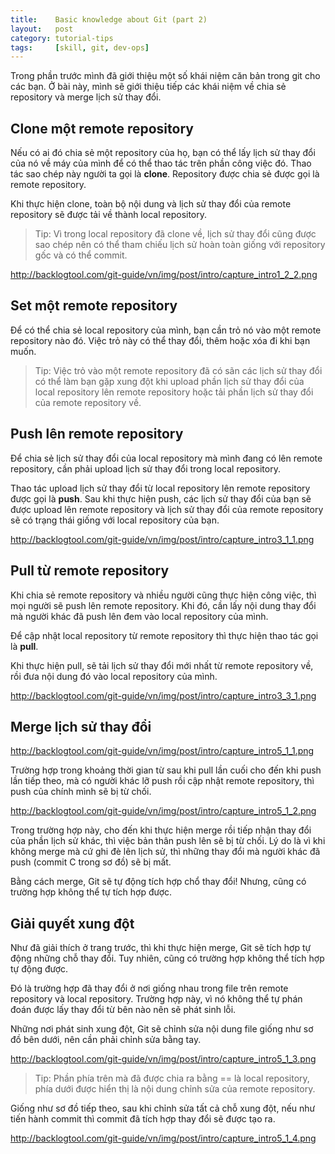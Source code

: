 ```yaml
---
title:    Basic knowledge about Git (part 2)
layout:   post
category: tutorial-tips
tags:     [skill, git, dev-ops]
---
```


Trong phần trước mình đã giới thiệu một số khái niệm căn bản trong git cho các bạn.
Ở bài này, mình sẽ giới thiệu tiếp các khái niệm về chia sẻ repository và merge lịch sử thay đổi.

<!-- more -->

## Clone một remote repository

Nếu có ai đó chia sẻ một repository của họ, bạn có thể lấy lịch sử thay đổi của nó 
về máy của mình để có thể thao tác trên phần công việc đó. Thao tác sao chép này 
người ta gọi là **clone**. Repository được chia sẻ được gọi là remote repository.

Khi thực hiện clone, toàn bộ nội dung và lịch sử thay đổi của remote repository 
sẽ được tải về thành local repository.

> Tip: Vì trong local repository đã clone về, lịch sử thay đổi cũng được sao chép 
> nên có thể tham chiếu lịch sử hoàn toàn giống với repository gốc và có thể commit.

http://backlogtool.com/git-guide/vn/img/post/intro/capture_intro1_2_2.png

## Set một remote repository

Để có thể chia sẻ local repository của mình, bạn cần trỏ nó vào một remote repository nào đó.
Việc trỏ này có thể thay đổi, thêm hoặc xóa đi khi bạn muốn.

> Tip: Việc trỏ vào một remote repository đã có sãn các lịch sử thay đổi có thể làm bạn 
> gặp xung đột khi upload phần lịch sử thay đổi của local repository lên remote repository 
> hoặc tải phần lịch sử thay đổi của remote repository về. 

## Push lên remote repository

Để chia sẻ lịch sử thay đổi của local repository mà mình đang có lên remote repository, 
cần phải upload lịch sử thay đổi trong local repository.

Thao tác upload lịch sử thay đổi từ local repository lên remote repository được gọi là **push**.
Sau khi thực hiện push, các lịch sử thay đổi của bạn sẽ được upload lên remote repository và 
lịch sử thay đổi của remote repository sẽ có trạng thái giống với local repository của bạn.

http://backlogtool.com/git-guide/vn/img/post/intro/capture_intro3_1_1.png

## Pull từ remote repository

Khi chia sẻ remote repository và nhiều người cũng thực hiện công việc, thì mọi người 
sẽ push lên remote repository. Khi đó, cần lấy nội dung thay đổi mà người khác đã push lên 
đem vào local repository của mình.

Để cập nhật local repository từ remote repository thì thực hiện thao tác gọi là **pull**.

Khi thực hiện pull, sẽ tải lịch sử thay đổi mới nhất từ remote repository về, 
rồi đưa nội dung đó vào local repository của mình.

http://backlogtool.com/git-guide/vn/img/post/intro/capture_intro3_3_1.png

## Merge lịch sử thay đổi

http://backlogtool.com/git-guide/vn/img/post/intro/capture_intro5_1_1.png

Trường hợp trong khoảng thời gian từ sau khi pull lần cuối cho đến khi push lần tiếp theo, 
mà có người khác lỡ push rồi cập nhật remote repository, thì push của chính mình sẽ bị từ chối.

http://backlogtool.com/git-guide/vn/img/post/intro/capture_intro5_1_2.png

Trong trường hợp này, cho đến khi thực hiện merge rồi tiếp nhận thay đổi của phần lịch sử khác, 
thì việc bản thân push lên sẽ bị từ chối. Lý do là vì khi không merge mà cứ ghi đè lên lịch sử, 
thì những thay đổi mà người khác đã push (commit C trong sơ đồ) sẽ bị mất.

Bằng cách merge, Git sẽ tự động tích hợp chổ thay đổi! Nhưng, cũng có trường hợp không thể tự tích hợp được.

## Giải quyết xung đột

Như đã giải thích ở trang trước, thì khi thực hiện merge, Git sẽ tích hợp tự động 
những chỗ thay đổi. Tuy nhiên, cũng có trường hợp không thể tích hợp tự động được.

Đó là trường hợp đã thay đổi ở nơi giống nhau trong file trên remote repository và local repository. 
Trường hợp này, vì nó không thể tự phán đoán được lấy thay đổi từ bên nào nên sẽ phát sinh lỗi.

Những nơi phát sinh xung đột, Git sẽ chỉnh sửa nội dung file giống như sơ đồ bên dưới, 
nên cần phải chỉnh sửa bằng tay.

http://backlogtool.com/git-guide/vn/img/post/intro/capture_intro5_1_3.png

> Tip: Phần phía trên mà đã được chia ra bằng == là local repository, 
> phía dưới được hiển thị là nội dung chỉnh sửa của remote repository.

Giống như sơ đồ tiếp theo, sau khi chỉnh sửa tất cả chỗ xung đột, nếu như tiến hành commit 
thì commit đã tích hợp thay đổi sẽ được tạo ra.

http://backlogtool.com/git-guide/vn/img/post/intro/capture_intro5_1_4.png
